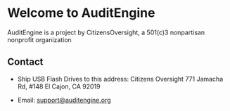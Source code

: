 # Welcome to AuditEngine

AuditEngine is a project by CitizensOversight, a 501(c)3 nonpartisan nonprofit organization

## Contact
- Ship USB Flash Drives to this address:
   Citizens Oversight
   771 Jamacha Rd, #148
   El Cajon, CA 92019

- Email: support@auditengine.org
